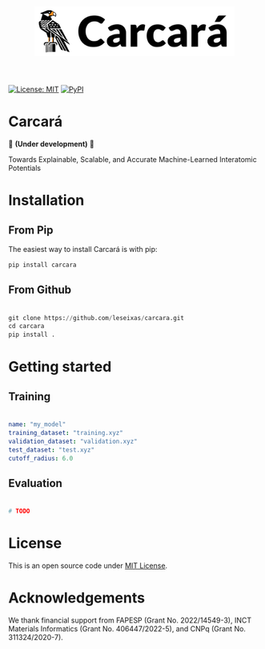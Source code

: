 <h1 align="center" style="margin-top:20px; margin-bottom:50px;">

<picture>
  <source srcset="https://raw.githubusercontent.com/leseixas/carcara/refs/heads/main/logo/logo_dark.png" media="(prefers-color-scheme: dark)">
  <source srcset="https://raw.githubusercontent.com/leseixas/carcara/refs/heads/main/logo/logo_light.png" media="(prefers-color-scheme: light)">
  <img src="https://raw.githubusercontent.com/leseixas/carcara/refs/heads/main/logo/logo_light.png" style="height: auto; width: auto; max-height: 100px; " alt="Carcará logo">
</picture>
</h1> 

[![License: MIT](https://img.shields.io/github/license/leseixas/carcara?color=green&style=for-the-badge)](LICENSE)    [![PyPI](https://img.shields.io/pypi/v/carcara?color=red&style=for-the-badge)](https://pypi.org/project/carcara/)

# Carcará

🚧 **(Under development)** 🚧

Towards Explainable, Scalable, and Accurate Machine-Learned Interatomic Potentials

# Installation

## From Pip
The easiest way to install Carcará is with pip:

```python
pip install carcara
```

## From Github

```python

git clone https://github.com/leseixas/carcara.git
cd carcara
pip install .

```

# Getting started

## Training

```yaml

name: "my_model"
training_dataset: "training.xyz"
validation_dataset: "validation.xyz"
test_dataset: "test.xyz"
cutoff_radius: 6.0


```

## Evaluation

```python

# TODO

```

# License

This is an open source code under [MIT License](LICENSE).

# Acknowledgements

We thank financial support from FAPESP (Grant No. 2022/14549-3), INCT Materials Informatics (Grant No. 406447/2022-5), and CNPq (Grant No. 311324/2020-7).
